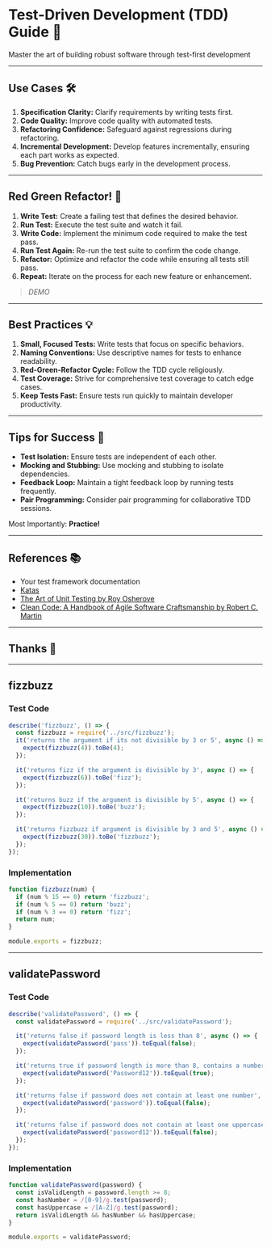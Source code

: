 # Test-Driven Development (TDD) Guide 🧪

Master the art of building robust software through test-first development

---

## Use Cases 🛠️

1. **Specification Clarity:** Clarify requirements by writing tests first.
2. **Code Quality:** Improve code quality with automated tests.
3. **Refactoring Confidence:** Safeguard against regressions during refactoring.
4. **Incremental Development:** Develop features incrementally, ensuring each part works as expected.
5. **Bug Prevention:** Catch bugs early in the development process.

---

## Red Green Refactor! 🔄

1. **Write Test:** Create a failing test that defines the desired behavior.
2. **Run Test:** Execute the test suite and watch it fail.
3. **Write Code:** Implement the minimum code required to make the test pass.
4. **Run Test Again:** Re-run the test suite to confirm the code change.
5. **Refactor:** Optimize and refactor the code while ensuring all tests still pass.
6. **Repeat:** Iterate on the process for each new feature or enhancement.

> _DEMO_

---

## Best Practices 💡

1. **Small, Focused Tests:** Write tests that focus on specific behaviors.
2. **Naming Conventions:** Use descriptive names for tests to enhance readability.
3. **Red-Green-Refactor Cycle:** Follow the TDD cycle religiously.
4. **Test Coverage:** Strive for comprehensive test coverage to catch edge cases.
5. **Keep Tests Fast:** Ensure tests run quickly to maintain developer productivity.

---

## Tips for Success 🚨

- **Test Isolation:** Ensure tests are independent of each other.
- **Mocking and Stubbing:** Use mocking and stubbing to isolate dependencies.
- **Feedback Loop:** Maintain a tight feedback loop by running tests frequently.
- **Pair Programming:** Consider pair programming for collaborative TDD sessions.

Most Importantly: **Practice!**

---

## References 📚

- Your test framework documentation
- [Katas](https://kata-log.rocks/tdd)
- [The Art of Unit Testing by Roy Osherove](https://www.manning.com/books/the-art-of-unit-testing)
- [Clean Code: A Handbook of Agile Software Craftsmanship by Robert C. Martin](https://www.goodreads.com/book/show/3735293-clean-code)

---

## Thanks 🙏

---

## fizzbuzz

### Test Code

```javascript
describe('fizzbuzz', () => {
  const fizzbuzz = require('../src/fizzbuzz');
  it('returns the argument if its not divisible by 3 or 5', async () => {
    expect(fizzbuzz(4)).toBe(4);
  });

  it('returns fizz if the argument is divisible by 3', async () => {
    expect(fizzbuzz(6)).toBe('fizz');
  });

  it('returns buzz if the argument is divisible by 5', async () => {
    expect(fizzbuzz(10)).toBe('buzz');
  });

  it('returns fizzbuzz if argument is divisible by 3 and 5', async () => {
    expect(fizzbuzz(30)).toBe('fizzbuzz');
  });
});
```

### Implementation

```javascript
function fizzbuzz(num) {
  if (num % 15 == 0) return 'fizzbuzz';
  if (num % 5 == 0) return 'buzz';
  if (num % 3 == 0) return 'fizz';
  return num;
}

module.exports = fizzbuzz;
```

---

## validatePassword

### Test Code

```javascript
describe('validatePassword', () => {
  const validatePassword = require('../src/validatePassword');

  it('returns false if password length is less than 8', async () => {
    expect(validatePassword('pass')).toEqual(false);
  });

  it('returns true if password length is more than 8, contains a number and a uppercase char', async () => {
    expect(validatePassword('Password12')).toEqual(true);
  });

  it('returns false if password does not contain at least one number', async () => {
    expect(validatePassword('password')).toEqual(false);
  });

  it('returns false if password does not contain at least one uppercase char', async () => {
    expect(validatePassword('password12')).toEqual(false);
  });
});
```

### Implementation

```javascript
function validatePassword(password) {
  const isValidLength = password.length >= 8;
  const hasNumber = /[0-9]/g.test(password);
  const hasUppercase = /[A-Z]/g.test(password);
  return isValidLength && hasNumber && hasUppercase;
}

module.exports = validatePassword;
```
